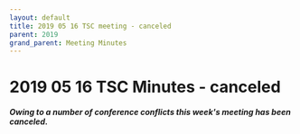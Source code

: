 ```yaml
---
layout: default
title: 2019 05 16 TSC meeting - canceled
parent: 2019
grand_parent: Meeting Minutes
---
```

# 2019 05 16 TSC Minutes - canceled

***Owing to a number of conference conflicts this week's meeting has been canceled.***
